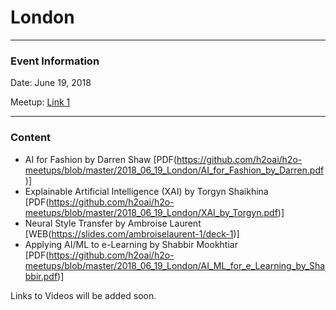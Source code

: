 # London

---

### Event Information

Date: June 19, 2018

Meetup: 
[Link 1](https://www.meetup.com/London-Artificial-Intelligence-Deep-Learning/events/250921658/)

---

### Content

- AI for Fashion by Darren Shaw [PDF(https://github.com/h2oai/h2o-meetups/blob/master/2018_06_19_London/AI_for_Fashion_by_Darren.pdf)]
- Explainable Artificial Intelligence (XAI) by Torgyn Shaikhina [PDF(https://github.com/h2oai/h2o-meetups/blob/master/2018_06_19_London/XAI_by_Torgyn.pdf)]
- Neural Style Transfer by Ambroise Laurent [WEB(https://slides.com/ambroiselaurent-1/deck-1)]
- Applying AI/ML to e-Learning by Shabbir Mookhtiar [PDF(https://github.com/h2oai/h2o-meetups/blob/master/2018_06_19_London/AI_ML_for_e_Learning_by_Shabbir.pdf)]

Links to Videos will be added soon.


